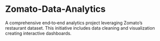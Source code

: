 # Zomato-Data-Analytics
A comprehensive end‑to‑end analytics project leveraging Zomato’s restaurant dataset. This initiative includes data cleaning and visualization creating interactive dashboards.
